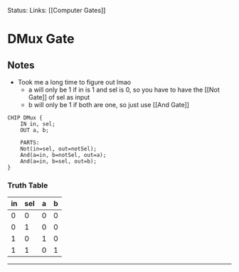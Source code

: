 Status:
Links: [[Computer Gates]]
# DMux Gate
## Notes
- Took me a long time to figure out lmao
	- a will only be 1 if in is 1 and sel is 0, so you have to have the [[Not Gate]] of sel as input
	- b will only be 1 if both are one, so just use [[And Gate]]
```
CHIP DMux {
	IN in, sel;
	OUT a, b;

	PARTS:
	Not(in=sel, out=notSel);
	And(a=in, b=notSel, out=a);
	And(a=in, b=sel, out=b);
}
```
### Truth Table

in|sel|a|b
--|--|--|--
0|0|0|0
0|1|0|0
1|0|1|0
1|1|0|1
___